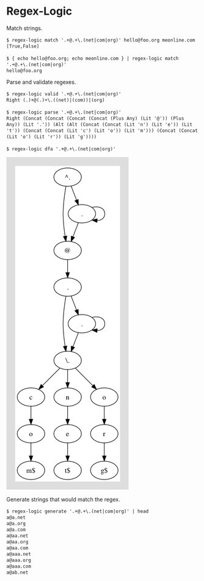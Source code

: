 # Regex-Logic

Match strings.

	$ regex-logic match '.+@.+\.(net|com|org)' hello@foo.org meonline.com
	[True,False]

	$ { echo hello@foo.org; echo meonline.com } | regex-logic match '.+@.+\.(net|com|org)'
	hello@foo.org

Parse and validate regexes.

	$ regex-logic valid '.+@.+\.(net|com|org)'
	Right (.)+@(.)+\.((net)|(com))|(org)

	$ regex-logic parse '.+@.+\.(net|com|org)'
	Right (Concat (Concat (Concat (Concat (Plus Any) (Lit '@')) (Plus Any)) (Lit '.')) (Alt (Alt (Concat (Concat (Lit 'n') (Lit 'e')) (Lit 't')) (Concat (Concat (Lit 'c') (Lit 'o')) (Lit 'm'))) (Concat (Concat (Lit 'o') (Lit 'r')) (Lit 'g'))))

	$ regex-logic dfa '.+@.+\.(net|com|org)'

![](images/dot.png)

Generate strings that would match the regex.

	$ regex-logic generate '.+@.+\.(net|com|org)' | head
	a@a.net
	a@a.org
	a@a.com
	a@aa.net
	a@aa.org
	a@aa.com
	a@aaa.net
	a@aaa.org
	a@aaa.com
	a@ab.net
